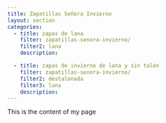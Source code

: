 ```yaml
---
title: Zapatillas Señora Invierno
layout: section
categories:
  - title: zapas de lana
    filter: zapatillas-senora-invierno/
    filter2: lana
    description: 

  - title: zapas de invierno de lana y sin talón
    filter: zapatillas-senora-invierno/
    filter2: destalonada
    filter3: lana
    description: 
---
```


This is the content of my page
